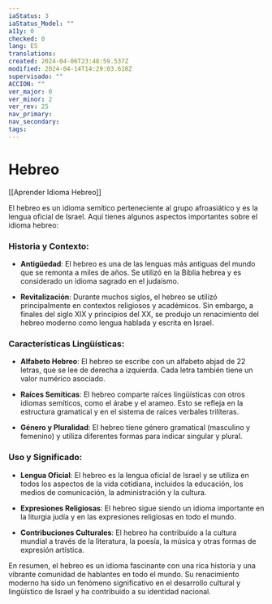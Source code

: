 ```yaml
---
iaStatus: 3
iaStatus_Model: ""
a11y: 0
checked: 0
lang: ES
translations: 
created: 2024-04-06T23:48:59.537Z
modified: 2024-04-14T14:29:03.618Z
supervisado: ""
ACCION: ""
ver_major: 0
ver_minor: 2
ver_rev: 25
nav_primary: 
nav_secondary: 
tags:
---
```

# Hebreo

[[Aprender Idioma Hebreo]]

El hebreo es un idioma semítico perteneciente al grupo afroasiático y es la lengua oficial de Israel. Aquí tienes algunos aspectos importantes sobre el idioma hebreo:

### Historia y Contexto:

- **Antigüedad**: El hebreo es una de las lenguas más antiguas del mundo que se remonta a miles de años. Se utilizó en la Biblia hebrea y es considerado un idioma sagrado en el judaísmo.
  
- **Revitalización**: Durante muchos siglos, el hebreo se utilizó principalmente en contextos religiosos y académicos. Sin embargo, a finales del siglo XIX y principios del XX, se produjo un renacimiento del hebreo moderno como lengua hablada y escrita en Israel.

### Características Lingüísticas:

- **Alfabeto Hebreo**: El hebreo se escribe con un alfabeto abjad de 22 letras, que se lee de derecha a izquierda. Cada letra también tiene un valor numérico asociado.

- **Raíces Semíticas**: El hebreo comparte raíces lingüísticas con otros idiomas semíticos, como el árabe y el arameo. Esto se refleja en la estructura gramatical y en el sistema de raíces verbales trilíteras.

- **Género y Pluralidad**: El hebreo tiene género gramatical (masculino y femenino) y utiliza diferentes formas para indicar singular y plural.

### Uso y Significado:

- **Lengua Oficial**: El hebreo es la lengua oficial de Israel y se utiliza en todos los aspectos de la vida cotidiana, incluidos la educación, los medios de comunicación, la administración y la cultura.

- **Expresiones Religiosas**: El hebreo sigue siendo un idioma importante en la liturgia judía y en las expresiones religiosas en todo el mundo.

- **Contribuciones Culturales**: El hebreo ha contribuido a la cultura mundial a través de la literatura, la poesía, la música y otras formas de expresión artística.

En resumen, el hebreo es un idioma fascinante con una rica historia y una vibrante comunidad de hablantes en todo el mundo. Su renacimiento moderno ha sido un fenómeno significativo en el desarrollo cultural y lingüístico de Israel y ha contribuido a su identidad nacional.